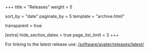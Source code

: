 +++
title = "Releases"
weight = 5

sort_by = "date"
paginate_by = 5
template = "archive.html"

transparent = true

[extra]
hide_section_dates = true
page_list_limit = 3
+++

For linking to the latest release use: [/software/avater/releases/latest/](/software/avater/releases/latest/)
